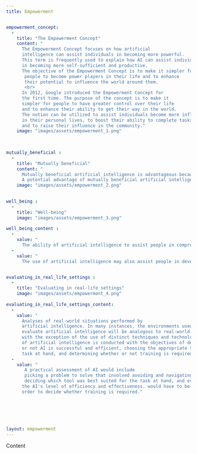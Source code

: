 ```yaml
---
title: Empowerment


empowerment_concept: 
  -
    title: "The Empowerment Concept"
    content: "
      The Empowerment Concept focuses on how artificial 
      intelligence can assist individuals in becoming more powerful. 
      This term is frequently used to explain how AI can assist individuals 
      in becoming more self-sufficient and productive. 
      The objective of the Empowerment Concept is to make it simpler for
       people to become power players in their life and to enhance 
       their potential to influence the world around them.
       <br>
      In 2012, Google introduced the Empowerment Concept for 
      the first time. The purpose of the concept is to make it 
      simpler for people to have greater control over their life 
      and to enhance their ability to get their way in the world. 
      The notion can be utilized to assist individuals become more influential 
      in their personal lives, to boost their ability to complete tasks, 
      and to raise their influence in the community."
    image: "images/assets/empowerment_1.png"

  
  
mutually_beneficial : 
  -
    title: "Mutually beneficial"
    content: "
      Mutually beneficial artificial intelligence is advantageous because it fosters cooperation between humans and artificial intelligence. Together, they       can work to better the world for everyone's benefit. Artificial intelligence can assist us in making better decisions and in comprehending                  information. It can help us discover innovative ways to enhance the quality of life for all individuals.
      A potential advantage of mutually beneficial artificial intelligence is that it could assist individuals in automating their life, enabling them to         complete more work without losing focus. Additionally, mutually beneficial artificial intelligence could be employed to increase the productivity of      persons completing work with it, resulting in enhanced performance."
    image: "images/assets/empowerment_2.png"

  
well_being : 
  -
    title: "Well-being"
    image: "images/assets/empowerment_3.png"
    
well_being_content :
  -
    value: "
      The ability of artificial intelligence to assist people in comprehending and adapting to new ways of life is one manner in which AI contributes to          the well-being of humans. This has the potential to assist enhance the overall quality of life for people, as well as making them feel more               comfortable and successful in their lives. Artificial intelligence has the potential to bestow a great number of advantages onto human beings. The          use of artificial intelligence may assist people in gaining a deeper understanding of their environment as well as in expanding their knowledge           base. Humans may benefit from artificial intelligence not just in terms of their ability to enhance their communication abilities but also in terms          of their ability to better grasp the world around them."
  -
    value: "
      The use of artificial intelligence may also assist people in developing a deeper understanding of themselves as well as the dynamics of their               interpersonal connections. The use of artificial intelligence may assist people in making choices and doing activities that they are already               acquainted with in a more effective manner. The human race may also benefit from the use of artificial intelligence by enhancing their ability to            remember and comprehend information.The development of self-awareness and the pursuit of purpose in one's life may both be facilitated by the use          of artificial intelligence."


evaluating_in_real_life_settings : 
  -
    title: "Evaluating in real-life settings"
    image: "images/assets/empowerment_4.png"
    
evaluating_in_real_life_settings_content:
  -
    value: "
      Analyses of real-world situations performed by 
      artificial intelligence. In many instances, the environments used to 
      evaluate artificial intelligence will be analogous to real-world environments,
      with the exception of the use of distinct techniques and technology. An assessment 
      of artificial intelligence is conducted with the objectives of determining whether
      or not AI is successful and efficient, choosing the appropriate tool for the 
      task at hand, and determining whether or not training is required."
  -
    value: "
       A practical assessment of AI would include 
       picking a problem to solve that involved avoiding and navigating obstacles, 
       deciding which tool was best suited for the task at hand, and evaluating 
      the AI's level of efficiency and effectiveness. would have to be done in 
      order to decide whether training is required."



 
 
 
layout: empowerment
---
```



Content
